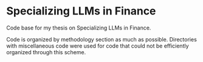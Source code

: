 # Specializing LLMs in Finance

Code base for my thesis on Specializing LLMs in Finance.





Code is organized by methodology section as much as possible. Directories with miscellaneous code were used for code that could not be efficiently organized through this scheme. 

